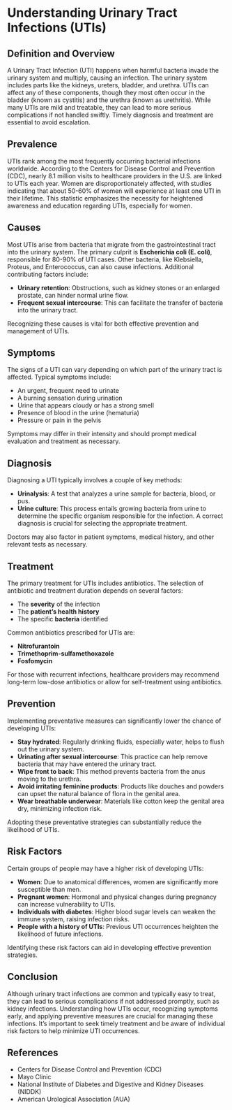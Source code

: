 # Understanding Urinary Tract Infections (UTIs)

## Definition and Overview
A Urinary Tract Infection (UTI) happens when harmful bacteria invade the urinary system and multiply, causing an infection. The urinary system includes parts like the kidneys, ureters, bladder, and urethra. UTIs can affect any of these components, though they most often occur in the bladder (known as cystitis) and the urethra (known as urethritis). While many UTIs are mild and treatable, they can lead to more serious complications if not handled swiftly. Timely diagnosis and treatment are essential to avoid escalation.

## Prevalence
UTIs rank among the most frequently occurring bacterial infections worldwide. According to the Centers for Disease Control and Prevention (CDC), nearly 8.1 million visits to healthcare providers in the U.S. are linked to UTIs each year. Women are disproportionately affected, with studies indicating that about 50-60% of women will experience at least one UTI in their lifetime. This statistic emphasizes the necessity for heightened awareness and education regarding UTIs, especially for women.

## Causes
Most UTIs arise from bacteria that migrate from the gastrointestinal tract into the urinary system. The primary culprit is **Escherichia coli (E. coli)**, responsible for 80-90% of UTI cases. Other bacteria, like Klebsiella, Proteus, and Enterococcus, can also cause infections. Additional contributing factors include:
- **Urinary retention**: Obstructions, such as kidney stones or an enlarged prostate, can hinder normal urine flow.
- **Frequent sexual intercourse**: This can facilitate the transfer of bacteria into the urinary tract.

Recognizing these causes is vital for both effective prevention and management of UTIs.

## Symptoms
The signs of a UTI can vary depending on which part of the urinary tract is affected. Typical symptoms include:
- An urgent, frequent need to urinate
- A burning sensation during urination
- Urine that appears cloudy or has a strong smell
- Presence of blood in the urine (hematuria)
- Pressure or pain in the pelvis

Symptoms may differ in their intensity and should prompt medical evaluation and treatment as necessary.

## Diagnosis
Diagnosing a UTI typically involves a couple of key methods:
- **Urinalysis**: A test that analyzes a urine sample for bacteria, blood, or pus.
- **Urine culture**: This process entails growing bacteria from urine to determine the specific organism responsible for the infection. A correct diagnosis is crucial for selecting the appropriate treatment.

Doctors may also factor in patient symptoms, medical history, and other relevant tests as necessary.

## Treatment
The primary treatment for UTIs includes antibiotics. The selection of antibiotic and treatment duration depends on several factors:
- The **severity** of the infection
- The **patient’s health history**
- The specific **bacteria** identified

Common antibiotics prescribed for UTIs are:
- **Nitrofurantoin**
- **Trimethoprim-sulfamethoxazole**
- **Fosfomycin**

For those with recurrent infections, healthcare providers may recommend long-term low-dose antibiotics or allow for self-treatment using antibiotics.

## Prevention
Implementing preventative measures can significantly lower the chance of developing UTIs:
- **Stay hydrated**: Regularly drinking fluids, especially water, helps to flush out the urinary system.
- **Urinating after sexual intercourse**: This practice can help remove bacteria that may have entered the urinary tract.
- **Wipe front to back**: This method prevents bacteria from the anus moving to the urethra.
- **Avoid irritating feminine products**: Products like douches and powders can upset the natural balance of flora in the genital area.
- **Wear breathable underwear**: Materials like cotton keep the genital area dry, minimizing infection risk.

Adopting these preventative strategies can substantially reduce the likelihood of UTIs.

## Risk Factors
Certain groups of people may have a higher risk of developing UTIs:
- **Women**: Due to anatomical differences, women are significantly more susceptible than men.
- **Pregnant women**: Hormonal and physical changes during pregnancy can increase vulnerability to UTIs.
- **Individuals with diabetes**: Higher blood sugar levels can weaken the immune system, raising infection risks.
- **People with a history of UTIs**: Previous UTI occurrences heighten the likelihood of future infections.

Identifying these risk factors can aid in developing effective prevention strategies.

## Conclusion
Although urinary tract infections are common and typically easy to treat, they can lead to serious complications if not addressed promptly, such as kidney infections. Understanding how UTIs occur, recognizing symptoms early, and applying preventive measures are crucial for managing these infections. It’s important to seek timely treatment and be aware of individual risk factors to help minimize UTI occurrences.

## References
- Centers for Disease Control and Prevention (CDC)
- Mayo Clinic
- National Institute of Diabetes and Digestive and Kidney Diseases (NIDDK)
- American Urological Association (AUA)